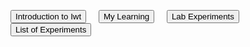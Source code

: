 <html>
<body>

  <a href="#"><input type="button" value="Introduction to Iwt"></a>&nbsp;&nbsp;&nbsp;&nbsp;
                <a href="https://my-learning-2820406.w3spaces.com/mylearning.html"><input type="button" value="My Learning"></a>&nbsp;&nbsp;&nbsp;&nbsp;
                <a href="myexperiments1.html"><input type="button" value="Lab Experiments"></a>&nbsp;&nbsp;&nbsp;&nbsp;
                <a href="https://listofexperiments.w3spaces.com/index.html"><input type="button" value="List of Experiments"></a>
 
</body>
</html>
